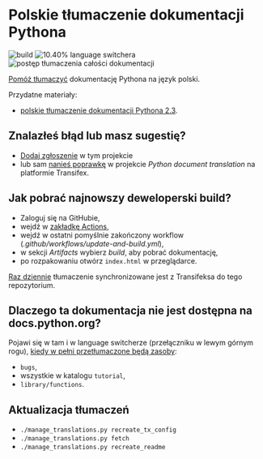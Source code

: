 Polskie tłumaczenie dokumentacji Pythona
========================================
![build](https://github.com/m-aciek/python-docs-pl/workflows/.github/workflows/update-and-build.yml/badge.svg)
![10.40% language switchera](https://img.shields.io/badge/language_switcher-10.40%25-0.svg)
![postęp tłumaczenia całości dokumentacji](https://img.shields.io/badge/dynamic/json.svg?label=całość&query=$.pl&url=http://gce.zhsj.me/python/newest)

[Pomóż tłumaczyć](https://www.transifex.com/python-doc/python-newest/)
dokumentację Pythona na język polski.

Przydatne materiały:
* [polskie tłumaczenie dokumentacji Pythona 2.3](https://pl.python.org/docs/).

Znalazłeś błąd lub masz sugestię?
---------------------------------
* [Dodaj zgłoszenie](https://github.com/m-aciek/python-docs-pl/issues) w tym projekcie
* lub sam [nanieś poprawkę](https://www.transifex.com/python-doc/python-newest/)
  w projekcie *Python document translation* na platformie Transifex.

Jak pobrać najnowszy deweloperski build?
----------------------------------------
* Zaloguj się na GitHubie,
* wejdź w [zakładkę Actions](https://github.com/m-aciek/python-docs-pl/actions),
* wejdź w ostatni pomyślnie zakończony workflow (*.github/workflows/update-and-build.yml*),
* w sekcji *Artifacts* wybierz *build*, aby pobrać dokumentację,
* po rozpakowaniu otwórz `index.html` w przeglądarce.

[Raz dziennie](https://github.com/m-aciek/python-docs-pl/blob/3.8/.github/workflows/update-and-build.yml#L3)
tłumaczenie synchronizowane jest z Transifeksa do tego repozytorium.
 
Dlaczego ta dokumentacja nie jest dostępna na docs.python.org?
--------------------------------------------------------------
Pojawi się w tam i w language switcherze (przełączniku w lewym górnym rogu),
[kiedy w pełni przetłumaczone będą zasoby](https://www.python.org/dev/peps/pep-0545/#add-translation-to-the-language-switcher):
* `bugs`,
* wszystkie w katalogu `tutorial`,
* `library/functions`.
 
Aktualizacja tłumaczeń
----------------------
* `./manage_translations.py recreate_tx_config`
* `./manage_translations.py fetch`
* `./manage_translations.py recreate_readme`
